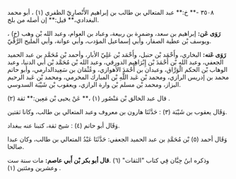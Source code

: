 ٣٥٠٨ -** خ:** عبد المتعالي بن طالب بن إبراهيم الأَنْصارِيّ الظفري (١) ، أبو محمد البغدادي،** قيل:** إن أصله من بلخ.

**رَوَى عَن:** إبراهيم بن سعد، وضمرة بن ربيعة، وعباد بن العوام، وعبد الله بْن وهب (خ) ، ويوسف بْن عطية الصفار، وأبي إسماعيل المؤدب، وأبي عوانة، وأبي المليح الرَّقِّيّ.

**رَوَى عَنه:** البخاري، وأَحْمَد بْن حنبل، وأَحْمَد بْن عَلِيّ الأبار، وأحمد بْن مُحَمَّد بن عبد الحميد الجعفي، وعبد الله بْن أَحْمَدَ بْن إِبْرَاهِيم الدورقي، وعبد الله بْن مُحَمَّد بْن أَبي الدنيا، وعبد الوهاب بْن الحكم الْوَرَّاق، وعبدان بن أَحْمَدَ الأهوازي، وعُثْمَان بن سَعِيدالدارمي، وأبو حاتم محمد بن إدريس الرازي، ومحمد بْن عَبد اللَّهِ بْن المبارك المخرمي، ومحمد بْن عَبد الرحيم البزاز، ومحمد بْن مسلم بْن وارة الرازي، ويعقوب بْن شَيْبَة السدوسي.

قال عبد الخالق بْن مَنْصُور (١) ،** عَنْ يحيى بْن مَعِين:** ثقة (٢) .

وَقَال يعقوب بن شَيْبَة (٣) : حَدَّثَنَا هارون بن معروف وعبد المتعالي بن طالب، وكانا ثقتين.

وَقَال أبو حاتم (٤) : شيخ ثقة، كتبنا عنه ببغداد.

وَقَال أحمد (٥) بْن مُحَمَّدِ بن عبد الحميد الجعفي: حَدَّثَنَا عَبْدُ المتعالي بن طالب، وكان عبدا صالحا.

وذكره ابنُ حِبَّان فِي كتاب "الثقات" (٦) .**قال أبو بكر بْن أَبي عاصم:** مات سنة ست وعشرين ومئتين (١) .